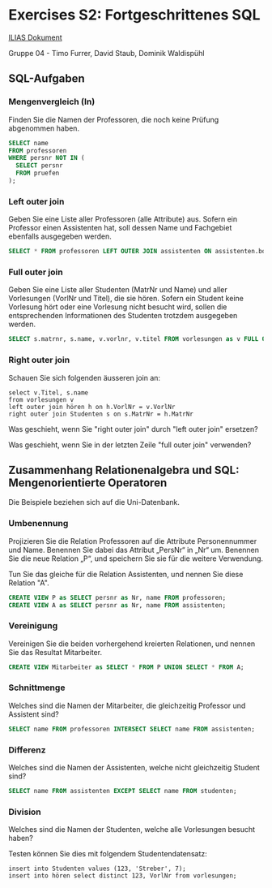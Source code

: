 # Exercises S2: Fortgeschrittenes SQL

[ILIAS Dokument](https://elearning.hslu.ch/ilias/goto.php?target=file_3666932_download)

Gruppe 04 - Timo Furrer, David Staub, Dominik Waldispühl

## SQL-Aufgaben

### Mengenvergleich (ln)
Finden Sie die Namen der Professoren, die noch keine Prüfung abgenommen haben.

```sql
SELECT name 
FROM professoren 
WHERE persnr NOT IN (
  SELECT persnr 
  FROM pruefen
);
```


### Left outer join
Geben Sie eine Liste aller Professoren (alle Attribute) aus. Sofern ein Professor einen Assistenten hat, soll dessen Name und Fachgebiet ebenfalls ausgegeben werden.

```sql
SELECT * FROM professoren LEFT OUTER JOIN assistenten ON assistenten.boss = professoren.persnr;
```


### Full outer join
Geben Sie eine Liste aller Studenten (MatrNr und Name) und aller Vorlesungen (VorlNr und Titel), die sie hören. Sofern ein Student keine Vorlesung hört oder eine Vorlesung nicht besucht wird, sollen die entsprechenden Informationen des Studenten trotzdem ausgegeben werden.

```sql
SELECT s.matrnr, s.name, v.vorlnr, v.titel FROM vorlesungen as v FULL OUTER JOIN hoeren ON hoeren.vorlnr = v.vorlnr FULL OUTER JOIN studenten as s ON s.matrnr = hoeren.matrnr;
```

### Right outer join
Schauen Sie sich folgenden äusseren join an:
```
select v.Titel, s.name
from vorlesungen v
left outer join hören h on h.VorlNr = v.VorlNr
right outer join Studenten s on s.MatrNr = h.MatrNr
```
Was geschieht, wenn Sie "right outer join" durch "left outer join" ersetzen?

Was geschieht, wenn Sie in der letzten Zeile "full outer join" verwenden?

## Zusammenhang Relationenalgebra und SQL: Mengenorientierte Operatoren

Die Beispiele beziehen sich auf die Uni-Datenbank.

### Umbenennung
Projizieren Sie die Relation Professoren auf die Attribute Personennummer und Name. Benennen Sie dabei das Attribut „PersNr“ in „Nr“ um. Benennen Sie die neue Relation „P“, und speichern Sie sie für die weitere Verwendung. 

Tun Sie das gleiche für die Relation Assistenten, und nennen Sie diese Relation "A".

```sql
CREATE VIEW P as SELECT persnr as Nr, name FROM professoren;
CREATE VIEW A as SELECT persnr as Nr, name FROM assistenten;
```

### Vereinigung
Vereinigen Sie die beiden vorhergehend kreierten Relationen, und nennen Sie das Resultat Mitarbeiter.

```sql
CREATE VIEW Mitarbeiter as SELECT * FROM P UNION SELECT * FROM A;
```

### Schnittmenge
Welches sind die Namen der Mitarbeiter, die gleichzeitig Professor und Assistent sind?

```sql
SELECT name FROM professoren INTERSECT SELECT name FROM assistenten;
```

### Differenz

Welches sind die Namen der Assistenten, welche nicht gleichzeitig Student sind?

```sql
SELECT name FROM assistenten EXCEPT SELECT name FROM studenten;
```

### Division

Welches sind die Namen der Studenten, welche alle Vorlesungen besucht haben?

Testen können Sie dies mit folgendem Studentendatensatz:
```
insert into Studenten values (123, 'Streber', 7);
insert into hören select distinct 123, VorlNr from vorlesungen;
```
```

```

